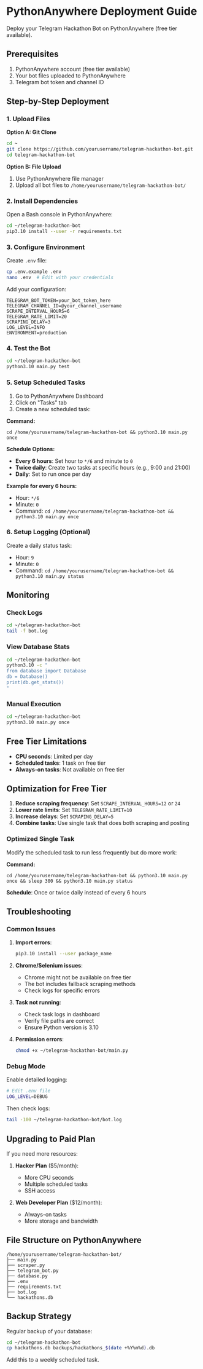 # PythonAnywhere Deployment Guide

Deploy your Telegram Hackathon Bot on PythonAnywhere (free tier available).

## Prerequisites

1. PythonAnywhere account (free tier available)
2. Your bot files uploaded to PythonAnywhere
3. Telegram bot token and channel ID

## Step-by-Step Deployment

### 1. Upload Files

**Option A: Git Clone**
```bash
cd ~
git clone https://github.com/yourusername/telegram-hackathon-bot.git
cd telegram-hackathon-bot
```

**Option B: File Upload**
1. Use PythonAnywhere file manager
2. Upload all bot files to `/home/yourusername/telegram-hackathon-bot/`

### 2. Install Dependencies

Open a Bash console in PythonAnywhere:

```bash
cd ~/telegram-hackathon-bot
pip3.10 install --user -r requirements.txt
```

### 3. Configure Environment

Create `.env` file:
```bash
cp .env.example .env
nano .env  # Edit with your credentials
```

Add your configuration:
```
TELEGRAM_BOT_TOKEN=your_bot_token_here
TELEGRAM_CHANNEL_ID=@your_channel_username
SCRAPE_INTERVAL_HOURS=6
TELEGRAM_RATE_LIMIT=20
SCRAPING_DELAY=3
LOG_LEVEL=INFO
ENVIRONMENT=production
```

### 4. Test the Bot

```bash
cd ~/telegram-hackathon-bot
python3.10 main.py test
```

### 5. Setup Scheduled Tasks

1. Go to PythonAnywhere Dashboard
2. Click on "Tasks" tab
3. Create a new scheduled task:

**Command:**
```
cd /home/yourusername/telegram-hackathon-bot && python3.10 main.py once
```

**Schedule Options:**
- **Every 6 hours**: Set hour to `*/6` and minute to `0`
- **Twice daily**: Create two tasks at specific hours (e.g., 9:00 and 21:00)
- **Daily**: Set to run once per day

**Example for every 6 hours:**
- Hour: `*/6`
- Minute: `0`
- Command: `cd /home/yourusername/telegram-hackathon-bot && python3.10 main.py once`

### 6. Setup Logging (Optional)

Create a daily status task:
- Hour: `9`
- Minute: `0`
- Command: `cd /home/yourusername/telegram-hackathon-bot && python3.10 main.py status`

## Monitoring

### Check Logs

```bash
cd ~/telegram-hackathon-bot
tail -f bot.log
```

### View Database Stats

```bash
cd ~/telegram-hackathon-bot
python3.10 -c "
from database import Database
db = Database()
print(db.get_stats())
"
```

### Manual Execution

```bash
cd ~/telegram-hackathon-bot
python3.10 main.py once
```

## Free Tier Limitations

- **CPU seconds**: Limited per day
- **Scheduled tasks**: 1 task on free tier
- **Always-on tasks**: Not available on free tier

## Optimization for Free Tier

1. **Reduce scraping frequency**: Set `SCRAPE_INTERVAL_HOURS=12` or `24`
2. **Lower rate limits**: Set `TELEGRAM_RATE_LIMIT=10`
3. **Increase delays**: Set `SCRAPING_DELAY=5`
4. **Combine tasks**: Use single task that does both scraping and posting

### Optimized Single Task

Modify the scheduled task to run less frequently but do more work:

**Command:**
```
cd /home/yourusername/telegram-hackathon-bot && python3.10 main.py once && sleep 300 && python3.10 main.py status
```

**Schedule**: Once or twice daily instead of every 6 hours

## Troubleshooting

### Common Issues

1. **Import errors**:
   ```bash
   pip3.10 install --user package_name
   ```

2. **Chrome/Selenium issues**:
   - Chrome might not be available on free tier
   - The bot includes fallback scraping methods
   - Check logs for specific errors

3. **Task not running**:
   - Check task logs in dashboard
   - Verify file paths are correct
   - Ensure Python version is 3.10

4. **Permission errors**:
   ```bash
   chmod +x ~/telegram-hackathon-bot/main.py
   ```

### Debug Mode

Enable detailed logging:
```bash
# Edit .env file
LOG_LEVEL=DEBUG
```

Then check logs:
```bash
tail -100 ~/telegram-hackathon-bot/bot.log
```

## Upgrading to Paid Plan

If you need more resources:

1. **Hacker Plan** ($5/month):
   - More CPU seconds
   - Multiple scheduled tasks
   - SSH access

2. **Web Developer Plan** ($12/month):
   - Always-on tasks
   - More storage and bandwidth

## File Structure on PythonAnywhere

```
/home/yourusername/telegram-hackathon-bot/
├── main.py
├── scraper.py
├── telegram_bot.py
├── database.py
├── .env
├── requirements.txt
├── bot.log
└── hackathons.db
```

## Backup Strategy

Regular backup of your database:
```bash
cd ~/telegram-hackathon-bot
cp hackathons.db backups/hackathons_$(date +%Y%m%d).db
```

Add this to a weekly scheduled task.
